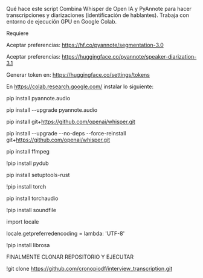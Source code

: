 Qué hace este script
Combina Whisper de Open IA y PyAnnote para hacer transcripciones y diarizaciones (identificación de hablantes). Trabaja con entorno de ejecución GPU en Google Colab. 


Requiere 

Aceptar preferencias: https://hf.co/pyannote/segmentation-3.0

Aceptar preferencias: https://huggingface.co/pyannote/speaker-diarization-3.1

Generar token en: https://huggingface.co/settings/tokens 


En https://colab.research.google.com/ instalar lo siguiente:


pip install pyannote.audio

pip install --upgrade pyannote.audio

pip install git+https://github.com/openai/whisper.git

pip install --upgrade --no-deps --force-reinstall git+https://github.com/openai/whisper.git

pip install ffmpeg

!pip install pydub

pip install setuptools-rust

!pip install torch

pip install torchaudio

!pip install soundfile



import locale

locale.getpreferredencoding = lambda: 'UTF-8'

!pip install librosa	




FINALMENTE CLONAR REPOSITORIO Y EJECUTAR

!git clone https://github.com/cronopiodf/interview_transcription.git

